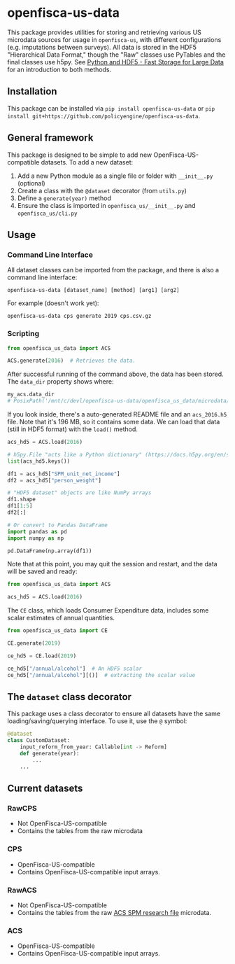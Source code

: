 # openfisca-us-data

This package provides utilities for storing and retrieving various US microdata sources for usage
in `openfisca-us`, with different configurations (e.g. imputations between surveys). All data is
stored in the HDF5 "Hierarchical Data Format," though the "Raw" classes use PyTables and the
final classes use h5py. See [Python and HDF5 - Fast Storage for Large Data](www.youtube.com/watch?v=hnhN2_TpY8g)
for an introduction to both methods.

## Installation

This package can be installed via `pip install openfisca-us-data` or `pip install git+https://github.com/policyengine/openfisca-us-data`.

## General framework

This package is designed to be simple to add new OpenFisca-US-compatible datasets. To add a new dataset:
1. Add a new Python module as a single file or folder with `__init__.py` (optional)
2. Create a class with the `@dataset` decorator (from `utils.py`)
3. Define a `generate(year)` method
4. Ensure the class is imported in `openfisca_us/__init__.py` and `openfisca_us/cli.py`

## Usage

### Command Line Interface

All dataset classes can be imported from the package, and there is also a command line interface:
```console
openfisca-us-data [dataset_name] [method] [arg1] [arg2]
```
For example (doesn't work yet):
```console
openfisca-us-data cps generate 2019 cps.csv.gz
```

### Scripting
```python
from openfisca_us_data import ACS

ACS.generate(2016)  # Retrieves the data.
```

After successful running of the command above, the data has been stored. The `data_dir` property
shows where:
```python
my_acs.data_dir
# PosixPath('/mnt/c/devl/openfisca-us-data/openfisca_us_data/microdata/openfisca_us')
```

If you look inside, there's a auto-generated README file and an `acs_2016.h5` file.
Note that it's 196 MB, so it contains some data. We can load that data (still in HDF5 format)
with the `load()` method.

```python
acs_hd5 = ACS.load(2016)

# h5py.File "acts like a Python dictionary" (https://docs.h5py.org/en/stable/quick.html)
list(acs_hd5.keys())

df1 = acs_hd5["SPM_unit_net_income"]
df2 = acs_hd5["person_weight"]

# "HDF5 dataset" objects are like NumPy arrays
df1.shape
df1[1:5]
df2[:]

# Or convert to Pandas DataFrame
import pandas as pd
import numpy as np

pd.DataFrame(np.array(df1))
```
Note that at this point, you may quit the session and restart, and the data will be saved and ready:

```python
from openfisca_us_data import ACS

acs_hd5 = ACS.load(2016)
```

The `CE` class, which loads Consumer Expenditure data, includes some scalar estimates
of annual quantities.

```python
from openfisca_us_data import CE

CE.generate(2019)

ce_hd5 = CE.load(2019)

ce_hd5["/annual/alcohol"]  # An HDF5 scalar
ce_hd5["/annual/alcohol"][()]  # extracting the scalar value
```

## The `dataset` class decorator

This package uses a class decorator to ensure all datasets have the same loading/saving/querying interface. To use it, use the `@` symbol:
```python
@dataset
class CustomDataset:
    input_reform_from_year: Callable[int -> Reform]
    def generate(year):
        ...
    ...
```

## Current datasets

### RawCPS
- Not OpenFisca-US-compatible
- Contains the tables from the raw microdata
### CPS
- OpenFisca-US-compatible
- Contains OpenFisca-US-compatible input arrays.
### RawACS
- Not OpenFisca-US-compatible
- Contains the tables from the raw [ACS SPM research file](https://www.census.gov/data/datasets/time-series/demo/supplemental-poverty-measure/acs-research-files.html) microdata.
### ACS
- OpenFisca-US-compatible
- Contains OpenFisca-US-compatible input arrays.
